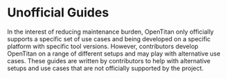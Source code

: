 # Unofficial Guides

In the interest of reducing maintenance burden, OpenTitan only officially supports a specific set of use cases and being developed on a specific platform with specific tool versions.
However, contributors develop OpenTitan on a range of different setups and may play with alternative use cases.
These guides are written by contributors to help with alternative setups and use cases that are not officially supported by the project.
